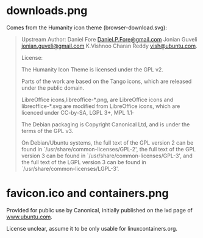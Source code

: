 # downloads.png

Comes from the Humanity icon theme (browser-download.svg):

> Upstream Author:
>     Daniel Fore <Daniel.P.Fore@gmail.com>
>     Jonian Guveli <jonian.guveli@gmail.com>
>     K.Vishnoo Charan Reddy <vish@ubuntu.com>.
>
> License:
>
> The Humanity Icon Theme is licensed under the GPL v2.
>
> Parts of the work are based on the Tango icons, which are released under the
> public domain.
>
> LibreOffice icons,libreoffice-\*.png, are LibreOffice icons and libreoffice-\*.svg
> are modified from  LibreOffice icons, which are licenced under CC-by-SA,
> LGPL 3+, MPL 1.1·
>
> The Debian packaging is Copyright Canonical Ltd, and is under the terms of the
> GPL v3.
>
> On Debian/Ubuntu systems, the full text of the GPL version 2 can be found in
> \`/usr/share/common-licenses/GPL-2', the full text of the GPL version 3
> can be found in \`/usr/share/common-licenses/GPL-3', and the full text of the
> LGPL version 3 can be found in \`/usr/share/common-licenses/LGPL-3'.

# favicon.ico and containers.png

Provided for public use by Canonical, initially published on the lxd
page of www.ubuntu.com.

License unclear, assume it to be only usable for linuxcontainers.org.
